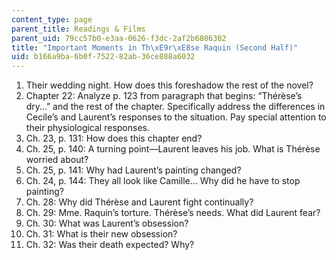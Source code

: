 ```yaml
---
content_type: page
parent_title: Readings & Films
parent_uid: 79cc57b0-e3aa-0626-f3dc-2af2b6806302
title: "Important Moments in Th\xE9r\xE8se Raquin (Second Half)"
uid: b166a9ba-6b0f-7522-82ab-36ce888a6032
---
```


1.  Their wedding night. How does this foreshadow the rest of the novel?
2.  Chapter 22: Analyze p. 123 from paragraph that begins: “Thérèse’s dry…” and the rest of the chapter. Specifically address the differences in Cecile’s and Laurent’s responses to the situation. Pay special attention to their physiological responses.
3.  Ch. 23, p. 131: How does this chapter end?
4.  Ch. 25, p. 140: A turning point—Laurent leaves his job. What is Thérèse worried about?
5.  Ch. 25, p. 141: Why had Laurent’s painting changed?
6.  Ch. 24, p. 144: They all look like Camille... Why did he have to stop painting?
7.  Ch. 28: Why did Thérèse and Laurent fight continually?
8.  Ch. 29: Mme. Raquin’s torture. Thérèse’s needs. What did Laurent fear?
9.  Ch. 30: What was Laurent’s obsession?
10.  Ch. 31: What is their new obsession?
11.  Ch. 32: Was their death expected? Why?